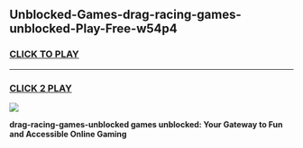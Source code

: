 
## Unblocked-Games-drag-racing-games-unblocked-Play-Free-w54p4
<h3>
<a href="https://premium76.site?title=drag-racing-games-unblocked&ref=10A">CLICK TO PLAY</a></h3>
<hr>

<h3>
<a href="https://premium76.site?title=drag-racing-games-unblocked&ref=10A">CLICK 2 PLAY</a>
  
</h3>

<a href="https://premium76.site?title=drag-racing-games-unblocked&ref=10A"><img src="https://clearcache.store/games.png"></a>


**drag-racing-games-unblocked games unblocked: Your Gateway to Fun and Accessible Online Gaming**

